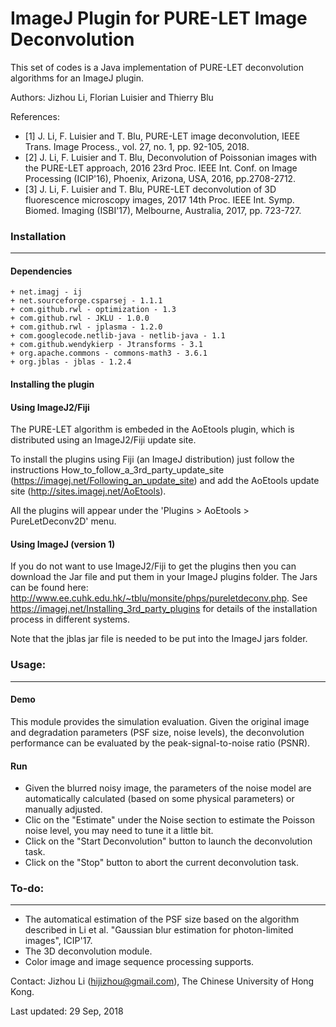 ImageJ Plugin for PURE-LET Image Deconvolution
=============
This set of codes is a Java implementation of PURE-LET deconvolution algorithms for an ImageJ plugin. 

Authors: Jizhou Li, Florian Luisier and Thierry Blu

References:
- [1] J. Li, F. Luisier and T. Blu, PURE-LET image deconvolution, IEEE Trans. Image Process., 
        vol. 27, no. 1, pp. 92-105, 2018.
- [2] J. Li, F. Luisier and T. Blu, Deconvolution of Poissonian images with the PURE-LET approach, 
        2016 23rd Proc. IEEE Int. Conf. on Image Processing (ICIP'16), Phoenix, Arizona, USA, 2016, pp.2708-2712.
- [3] J. Li, F. Luisier and T. Blu, PURE-LET deconvolution of 3D fluorescence microscopy images, 
        2017 14th Proc. IEEE Int. Symp. Biomed. Imaging (ISBI'17), Melbourne, Australia, 2017, pp. 723-727.
   
### Installation
-----------
#### Dependencies

```
+ net.imagj - ij
+ net.sourceforge.csparsej - 1.1.1
+ com.github.rwl - optimization - 1.3
+ com.github.rwl - JKLU - 1.0.0
+ com.github.rwl - jplasma - 1.2.0
+ com.googlecode.netlib-java - netlib-java - 1.1
+ com.github.wendykierp - Jtransforms - 3.1
+ org.apache.commons - commons-math3 - 3.6.1
+ org.jblas - jblas - 1.2.4
```

#### Installing the plugin

#### Using ImageJ2/Fiji

The PURE-LET algorithm is embeded in the AoEtools plugin, which is distributed using an ImageJ2/Fiji update site.

To install the plugins using Fiji (an ImageJ distribution) just follow the instructions How_to_follow_a_3rd_party_update_site (https://imagej.net/Following_an_update_site) and add the AoEtools update site (http://sites.imagej.net/AoEtools).

All the plugins will appear under the 'Plugins > AoEtools > PureLetDeconv2D' menu.

#### Using ImageJ (version 1)

If you do not want to use ImageJ2/Fiji to get the plugins then you can download the Jar file and put them in your ImageJ plugins folder. The Jars can be found here: http://www.ee.cuhk.edu.hk/~tblu/monsite/phps/pureletdeconv.php. See https://imagej.net/Installing_3rd_party_plugins for details of the installation process in different systems.

Note that the jblas jar file is needed to be put into the ImageJ jars folder.

### Usage:
-----------

#### Demo
This module provides the simulation evaluation. Given the original image and degradation parameters (PSF size, noise levels), the deconvolution performance can be evaluated by the peak-signal-to-noise ratio (PSNR). 

#### Run
- Given the blurred noisy image, the parameters of the noise model are automatically calculated (based on some physical parameters) or manually adjusted.  
- Clic on the "Estimate" under the Noise section to estimate the Poisson noise level, you may need to tune it a little bit.
- Click on the "Start Deconvolution" button to launch the deconvolution task.
- Click on the "Stop" button to abort the current deconvolution task.

### To-do:
-----------

- The automatical estimation of the PSF size based on the algorithm described in Li et al. "Gaussian blur estimation for photon-limited images", ICIP'17.
- The 3D deconvolution module.
- Color image and image sequence processing supports.


Contact: Jizhou Li (hijizhou@gmail.com), The Chinese University of Hong Kong.

Last updated: 29 Sep, 2018
